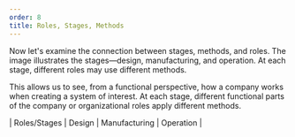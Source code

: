 ```yaml
---
order: 8
title: Roles, Stages, Methods
---
```


Now let's examine the connection between stages, methods, and roles. The image illustrates the stages—design, manufacturing, and operation. At each stage, different roles may use different methods.

This allows us to see, from a functional perspective, how a company works when creating a system of interest. At each stage, different functional parts of the company or organizational roles apply different methods.

| Roles/Stages | Design | Manufacturing | Operation |